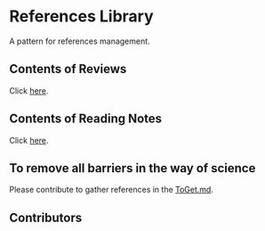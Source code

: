 # References Library
A pattern for references management.

## Contents of Reviews
Click [here](https://github.com/ShawnXiee/references_library/blob/master/review/contents.md).

## Contents of Reading Notes
Click [here](https://github.com/ShawnXiee/references_library/blob/master/note/contents.md).

## To remove all barriers in the way of science
Please contribute to gather references in the [ToGet.md](https://github.com/ShawnXiee/references_library/blob/master/ToGet.md).

## Contributors
